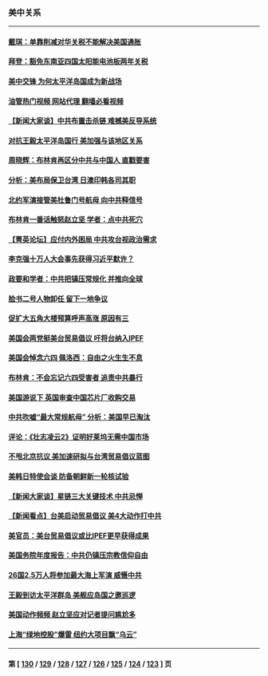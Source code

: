 ### 美中关系
---
#### [戴琪：单靠削减对华关税不能解决美国通胀](../../pages/nf1412576/n13753645.md?06071645) 
#### [拜登：豁免东南亚四国太阳能电池板两年关税](../../pages/nf1412576/n13753566.md?06071645) 
#### [美中交锋 为何太平洋岛国成为新战场](../../pages/nf1412576/n13753575.md?06071645) 
#### [油管热门视频 网站代理 翻墙必看视频](http://209.222.30.114:81/youtube.html?06071645)
#### [【新闻大家谈】中共布置击杀链 难撼美反导系统](../../pages/nf1412576/n13753489.md?06071645) 
#### [对抗王毅太平洋岛国行 美加强与该地区关系](../../pages/nf1412576/n13752906.md?06071645) 
#### [周晓辉：布林肯再区分中共与中国人 直戳要害](../../pages/nf1412576/n13752875.md?06071645) 
#### [分析：美布局保卫台湾 日澳印韩各司其职](../../pages/nf1412576/n13751378.md?06071645) 
#### [北约军演接管美杜鲁门号航母 向中共释信号](../../pages/nf1412576/n13751927.md?06071645) 
#### [布林肯一番话触怒赵立坚 学者：点中共死穴](../../pages/nf1412576/n13751882.md?06071645) 
#### [【菁英论坛】应付内外困局 中共攻台视政治需求](../../pages/nf1412576/n13752381.md?06071645) 
#### [李克强十万人大会事先获得习近平默许？](../../pages/nf1412576/n13752436.md?06071645) 
#### [政要和学者：中共把镇压常规化 并推向全球](../../pages/nf1412576/n13752426.md?06071645) 
#### [脸书二号人物卸任 留下一地争议](../../pages/nf1412576/n13751931.md?06071645) 
#### [促扩大五角大楼预算呼声高涨 原因有三](../../pages/nf1412576/n13752299.md?06071645) 
#### [美国会两党挺美台贸易倡议 吁将台纳入IPEF](../../pages/nf1412576/n13752060.md?06071645) 
#### [美国会悼念六四 佩洛西：自由之火生生不息](../../pages/nf1412576/n13752143.md?06071645) 
#### [布林肯：不会忘记六四受害者 追责中共暴行](../../pages/nf1412576/n13752030.md?06071645) 
#### [美国游说下 英国审查中国芯片厂收购交易](../../pages/nf1412576/n13751935.md?06071645) 
#### [中共吹嘘“最大常规航母” 分析：美国早已淘汰](../../pages/nf1412576/n13751624.md?06071645) 
#### [评论：《壮志凌云2》证明好莱坞无需中国市场](../../pages/nf1412576/n13751832.md?06071645) 
#### [不甩北京抗议 美加速研拟与台湾贸易倡议蓝图](../../pages/nf1412576/n13751642.md?06071645) 
#### [美韩日特使会谈 防备朝鲜新一轮核试验](../../pages/nf1412576/n13751641.md?06071645) 
#### [【新闻大家谈】星链三大关键技术 中共忌惮](../../pages/nf1412576/n13751708.md?06071645) 
#### [【新闻看点】台美启动贸易倡议 美4大动作打中共](../../pages/nf1412576/n13751273.md?06071645) 
#### [美官员：美台贸易倡议或比IPEF更早获得成果](../../pages/nf1412576/n13751454.md?06071645) 
#### [美国务院年度报告：中共仍镇压宗教信仰自由](../../pages/nf1412576/n13751412.md?06071645) 
#### [26国2.5万人将参加最大海上军演 威慑中共](../../pages/nf1412576/n13751040.md?06071645) 
#### [王毅到访太平洋群岛 美舰应岛国之邀巡逻](../../pages/nf1412576/n13751112.md?06071645) 
#### [美国动作频频 赵立坚应对记者提问尴尬多](../../pages/nf1412576/n13751169.md?06071645) 
#### [上海“绿地控股”爆雷 纽约大项目飘“乌云”](../../pages/nf1412576/n13750699.md?06071645) 

---
#### 第 [ [130](./130.md?06071645) / [129](./129.md?06071645) / [128](./128.md?06071645) / [127](./127.md?06071645) / [126](./126.md?06071645) / [125](./125.md?06071645) / [124](./124.md?06071645) / [123](./123.md?06071645) ] 页
